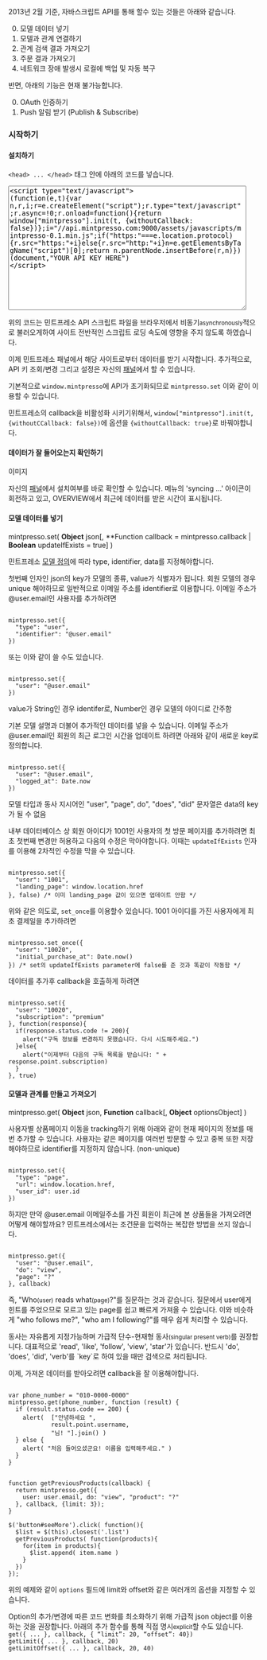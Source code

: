 2013년 2월 기준, 자바스크립트 API를 통해 할수 있는 것들은 아래와 같습니다.

0. 모델 데이터 넣기
0. 모델과 관계 연결하기
0. 관계 검색 결과 가져오기
0. 주문 결과 가져오기
0. 네트워크 장애 발생시 로컬에 백업 및 자동 복구

반면, 아래의 기능은 현재 불가능합니다.

0. OAuth 인증하기
0. Push 알림 받기 (Publish & Subscribe)

### 시작하기
#### 설치하기

`<head> ... </head>` 태그 안에 아래의 코드를 넣습니다.


<textarea class="code" style="width:95%; height:250px">
<script type="text/javascript">
(function(e,t){var n,r,i;r=e.createElement("script");r.type="text/javascript";r.async=!0;r.onload=function(){return window["mintpresso"].init(t, {withoutCallback: false})};i="//api.mintpresso.com:9000/assets/javascripts/mintpresso-0.1.min.js";if("https:"===e.location.protocol){r.src="https:"+i}else{r.src="http:"+i}n=e.getElementsByTagName("script")[0];return n.parentNode.insertBefore(r,n)})(document,"YOUR API KEY HERE")
</script>
</textarea>

위의 코드는 민트프레소 API 스크립트 파일을 브라우저에서 비동기<small>asynchronously</small>적으로 불러오게하여 사이트 전반적인 스크립트 로딩 속도에 영향을 주지 않도록 하였습니다.

이제 민트프레소 패널에서 해당 사이트로부터 데이터를 받기 시작합니다. 추가적으로, API 키 조회/변경 그리고 설정은 자신의 <a href="@routes.Panel.overview(user.id)">패널</a>에서 할 수 있습니다.

<div class="alert alert-block alert-info">
  기본적으로 <code>window.mintpresso</code>에 API가 초기화되므로 <code>mintpresso.set</code> 이와 같이 이용할 수 있습니다.
</div>

민트프레소의 callback을 비활성화 시키기위해서, `window["mintpresso"].init(t, {withoutCCallback: false})`에 옵션을 `{withoutCallback: true}`로 바꿔야합니다.

#### 데이터가 잘 들어오는지 확인하기

이미지

자신의 <a href="@routes.Panel.overview(user.id)" target="_blank">패널</a>에서 설치여부를 바로 확인할 수 있습니다. 메뉴의 'syncing ...' 아이콘이 회전하고 있고, OVERVIEW에서 최근에 데이터를 받은 시간이 표시됩니다.

#### 모델 데이터를 넣기 

>
mintpresso.set( **Object** json[, **Function callback = mintpresso.callback | **Boolean** updateIfExists = true] )

민트프레소 <a href="" target="_blank">모델 정의</a>에 따라 type, identifier, data를 지정해야합니다.

첫번째 인자인 json의 key가 모델의 종류, value가 식별자가 됩니다. 회원 모델의 경우 unique 해야하므로 일반적으로 이메일 주소를 identifier로 이용합니다. 이메일 주소가 @user.email인 사용자를 추가하려면

<pre><code>
mintpresso.set({
  "type": "user",
  "identifier": "@user.email"
})
</code></pre>

또는 이와 같이 쓸 수도 있습니다.

<pre><code>
mintpresso.set({
  "user": "@user.email"
})
</code></pre>

<div class="alert alert-block alert-warn">
  value가 String인 경우 identifer로, Number인 경우 모델의 아이디로 간주함
</div>

기본 모델 설명과 더불어 추가적인 데이터를 넣을 수 있습니다. 이메일 주소가 @user.email인 회원의 최근 로그인 시간을 업데이트 하려면 아래와 같이 새로운 key로 정의합니다.

<pre><code>
mintpresso.set({
  "user": "@user.email",
  "logged_at": Date.now
})
</code></pre>

<div class="alert alert-block alert-warn">
모델 타입과 동사 지시어인 "user", "page", do", "does", "did" 문자열은 data의  key가 될 수 없음
</div>

내부 데이터베이스 상 회원 아이디가 1001인 사용자의 첫 방문 페이지를 추가하려면 최초 첫번째 변경만 허용하고 다음의 수정은 막아야합니다. 이때는 `updateIfExists` 인자를 이용해 2차적인 수정을 막을 수 있습니다.

<pre><code>
mintpresso.set({
  "user": "1001",
  "landing_page": window.location.href
}, false) /* 이미 landing_page 값이 있으면 업데이트 안함 */
</code></pre>

위와 같은 의도로, `set_once`를 이용할수 있습니다. 1001 아이디를 가진 사용자에게 최초 결제일을 추가하려면

<pre><code>
mintpresso.set_once({
  "user": "10020",
  "initial_purchase_at": Date.now()
}) /* set의 updateIfExists parameter에 false를 준 것과 똑같이 작동함 */
</code></pre>

데이터를 추가후 callback을 호출하게 하려면

<pre><code>
mintpresso.set({
  "user": "10020",
  "subscription": "premium"
}, function(response){
  if(response.status.code != 200){
    alert("구독 정보를 변경하지 못했습니다. 다시 시도해주세요.")
  }else{
    alert("이제부터 다음의 구독 목록을 받습니다: " + response.point.subscription)
  }
}, true)
</code></pre>

#### 모델과 관계를 만들고 가져오기

>
mintpresso.get( **Object** json, **Function** callback[, **Object** optionsObject] )

<!--
<pre>jsonObject =
{
  <strong>String</strong> subjectType: (<strong>String</strong> identifier | <strong>Number</strong> modelNo | "?"),
  <strong>String</strong> (verb | do | does | did): (<strong>String</strong> verb | "?"),
  <strong>String</strong> objectType: (<strong>String</strong> identifier | <strong>Number</strong> modelNo | "?"),
})
</pre>

<pre>callbackFunction = 
function (result: Object) { ... }
</pre>

<pre>optionsObject = 
{
  limit: Number,
  offset: Number
}
</pre>
-->

사용자별 상품페이지 이동을 tracking하기 위해 아래와 같이 현재 페이지의 정보를 매번 추가할 수 있습니다. 사용자는 같은 페이지를 여러번 방문할 수 있고 중복 또한 저장해야하므로 identifier를 지정하지 않습니다. (non-unique)

<pre><code>
mintpresso.set({
  "type": "page",
  "url": window.location.href,
  "user_id": user.id
})
</code></pre>

하지만 만약 @user.email 이메일주소를 가진 회원이 최근에 본 상품들을 가져오려면 어떻게 해야할까요? 민트프레소에서는 조건문을 입력하는 복잡한 방법을 쓰지 않습니다.

<pre><code>
mintpresso.get({
  "user": "@user.email",
  "do": "view",
  "page": "?"
}, callback)
</code></pre>

즉, "Who<small>(user)</small> reads what<small>(page)</small>?"를 질문하는 것과 같습니다. 질문에서 user에게 힌트를 주었으므로 모르고 있는 page를 쉽고 빠르게 가져올 수 있습니다. 이와 비슷하게 "who follows me?", "who am I following?"를 매우 쉽게 처리할 수 있습니다.

<div class="alert alert-block alert-info">동사는 자유롭게 지정가능하며 가급적 단수-현재형 동사<small>(singular present verb)</small>를 권장합니다. 대표적으로 'read', 'like', 'follow', 'view', 'star'가 있습니다. 반드시 'do', 'does', 'did', 'verb'를 `key`로 하여 있을 때만 검색으로 처리됩니다.</div>

이제, 가져온 데이터를 받아오려면 callback을 잘 이용해야합니다.

<pre><code>
var phone_number = "010-0000-0000"
mintpresso.get(phone_number, function (result) {
  if (result.status.code == 200) {
    alert(  ["안녕하세요 ",
            result.point.username,
            "님! "].join() )
  } else {
    alert( "처음 들어오셨군요! 이름을 입력해주세요." )
  }
}
</code></pre>

<pre><code>
function getPreviousProducts(callback) {
  return mintpresso.get({
    user: user.email, do: "view", "product": "?"
  }, callback, {limit: 3});
}

$('button#seeMore').click( function(){
  $list = $(this).closest('.list')
  getPreviousProducts( function(products){
    for(item in products){
      $list.append( item.name )
    }
  })
});
</code></pre>
위의 예제와 같이 `options` 필드에 limit와 offset와 같은 여러개의 옵션을 지정할 수 있습니다.

<div class="alert alert-block alert-info">
Option의 추가/변경에 따른 코드 변화를 최소화하기 위해 가급적 json object를 이용하는 것을 권장합니다. 아래의 추가 함수를 통해 직접 명시<small>explicit</small>할 수도 있습니다.
<code>get({ ... }, callback, { “limit”: 20, “offset”: 40})</code><br />
<code>getLimit({ ... }, callback, 20)</code><br />
<code>getLimitOffset({ ... }, callback, 20, 40)</code>
</div>
